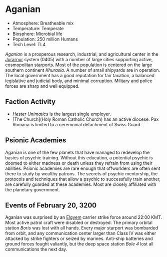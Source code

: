 # Aganian #

* Atmosphere: Breatheable mix
* Temperature: Temperate
* Biosphere: Microbial life
* Population: 250 million Humans
* Tech Level: TL4

*Aganian* is a prosperous research, industrial, and agricultural center in the [Jurarnur](https://sectorswithoutnumber.com/sector/UdWhNiPN5UQmCmT9ahT3/system/xq3hpk1aPaupQgclydEE) system (0405) with a number of large cities supporting active, cosmopolitan starports. Most of the population is centered on the large southern continent *Khurasia*. A number of small shipyards are in operation. The local government has a good reputation for fair taxation, a balanced legislative and judicial body, and minimal corruption. Military and police forces are sharp and well equipped.

## Faction Activity

* _Hester Unimatics_ is the largest single employer.
* [The Church](Holy Roman Catholic Church) has an active diocese. Pax Romana is limited to a ceremonial detachment of Swiss Guard.

## Psionic Academies

Aganian is one of the few planets that have managed to redevelop the basics of psychic training. Without this education, a potential psychic is doomed to either madness or death unless they refrain from using their abilities. Psionic academies are rare enough that offworlders are often sent there to study by wealthy patrons. The secrets of psychic mentorship, the protocols and techniques that allow a psychic to successfully train another, are carefully guarded at these academies. Most are closely affiliated with the planetary government.

## Events of February 20, 3200

Aganian was surprised by an [Elgyem](Elgyem) carrier strike force around 22:00 KMT. Most active patrol craft were disabled or destroyed. The primary orbital station _Boris_ was lost with all hands. Every major starport was bombarded from orbit, and any communication center larger than Class IV was either attacked by strike fighters or seized by marines. Anti-ship batteries and ground forces fought valiantly, but the deep space station _Bole 4_ lost all communications the next day.
